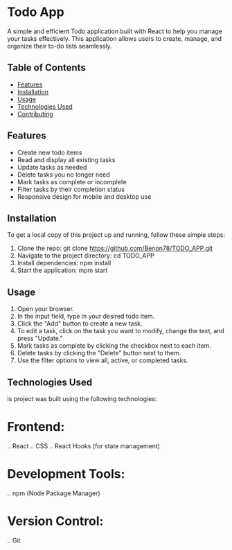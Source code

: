 # Todo App  

A simple and efficient Todo application built with React to help you manage your tasks effectively. This application allows users to create, manage, and organize their to-do lists seamlessly.  

## Table of Contents  

- [Features](#features)  
- [Installation](#installation)  
- [Usage](#usage)  
- [Technologies Used](#technologies-used)  
- [Contributing](#contributing)   

## Features  

- Create new todo items  
- Read and display all existing tasks  
- Update tasks as needed  
- Delete tasks you no longer need  
- Mark tasks as complete or incomplete  
- Filter tasks by their completion status  
- Responsive design for mobile and desktop use  

## Installation  

To get a local copy of this project up and running, follow these simple steps:  

1. Clone the repo:
   git clone https://github.com/Benon78/TODO_APP.git
2. Navigate to the project directory:
    cd TODO_APP
3. Install dependencies:
    npm install
4. Start the application:
    mpm start

## Usage
1. Open your browser.
2. In the input field, type in your desired todo item.
3. Click the "Add" button to create a new task.
4. To edit a task, click on the task you want to modify, change the text, and press "Update."
5. Mark tasks as complete by clicking the checkbox next to each item.
6. Delete tasks by clicking the "Delete" button next to them.
7. Use the filter options to view all, active, or completed tasks.

## Technologies Used
is project was built using the following technologies:

# Frontend:

.. React
.. CSS
.. React Hooks (for state management)

# Development Tools:
 .. npm (Node Package Manager)
# Version Control:
.. Git